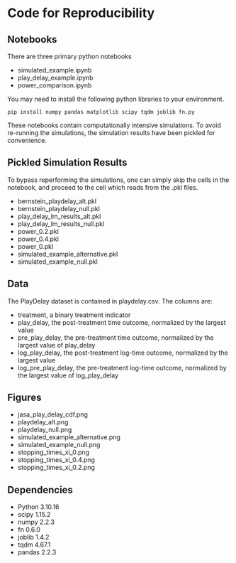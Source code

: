 # Code for Reproducibility

## Notebooks
There are three primary python notebooks

- simulated_example.ipynb
- play_delay_example.ipynb
- power_comparison.ipynb

You may need to install the following python libraries to your environment.
```
pip install numpy pandas matplotlib scipy tqdm joblib fn.py
```

These notebooks contain computationally intensive simulations.
To avoid re-running the simulations, the simulation results have been pickled for convenience.

## Pickled Simulation Results
To bypass reperforming the simulations, one can simply skip the cells in the notebook, and proceed to the cell which reads from the .pkl files.

- bernstein_playdelay_alt.pkl
- bernstein_playdelay_null.pkl
- play_delay_lm_results_alt.pkl
- play_delay_lm_results_null.pkl
- power_0.2.pkl
- power_0.4.pkl
- power_0.pkl
- simulated_example_alternative.pkl
- simulated_example_null.pkl

## Data
The PlayDelay dataset is contained in playdelay.csv.
The columns are:

- treatment, a binary treatment indicator
- play_delay, the post-treatment time outcome, normalized by the largest value
- pre_play_delay, the pre-treatment time outcome, normalized by the largest value of play_delay
- log_play_delay, the post-treatment log-time outcome, normalized by the largest value
- log_pre_play_delay, the pre-treatment log-time outcome, normalized by the largest value of log_play_delay

## Figures
- jasa_play_delay_cdf.png
- playdelay_alt.png
- playdelay_null.png
- simulated_example_alternative.png
- simulated_example_null.png
- stopping_times_xi_0.png
- stopping_times_xi_0.4.png
- stopping_times_xi_0.2.png

## Dependencies
- Python 3.10.16
- scipy 1.15.2
- numpy 2.2.3
- fn 0.6.0
- joblib 1.4.2
- tqdm 4.67.1
- pandas 2.2.3
